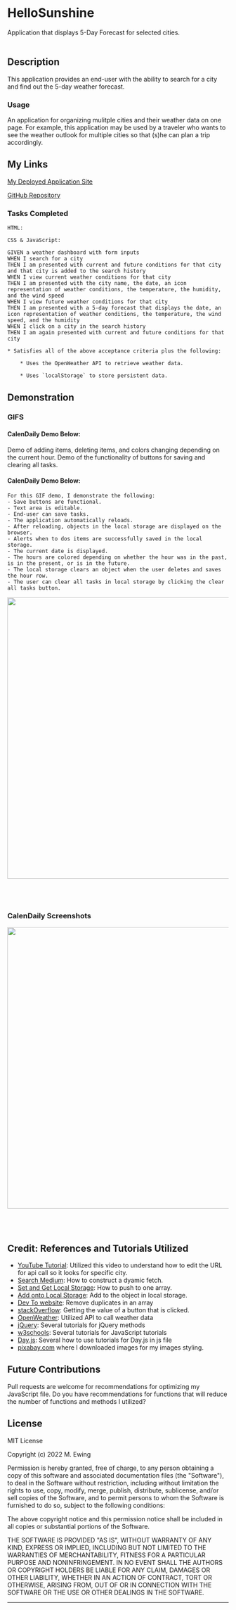 # HelloSunshine
Application that displays 5-Day Forecast for selected cities.
<br></br>

## Description
This application provides an end-user with the ability to search for a city and find out the 5-day weather forecast.

### Usage
An application for organizing mulitple cities and their weather data on one page.
For example, this application may be used by a traveler who wants to see the weather outlook for multiple cities so that (s)he can plan a trip accordingly.

## My Links
[My Deployed Application Site](#)

[GitHub Repository](#)


### Tasks Completed 
```
HTML: 

CSS & JavaScript:

GIVEN a weather dashboard with form inputs
WHEN I search for a city
THEN I am presented with current and future conditions for that city and that city is added to the search history
WHEN I view current weather conditions for that city
THEN I am presented with the city name, the date, an icon representation of weather conditions, the temperature, the humidity, and the wind speed
WHEN I view future weather conditions for that city
THEN I am presented with a 5-day forecast that displays the date, an icon representation of weather conditions, the temperature, the wind speed, and the humidity
WHEN I click on a city in the search history
THEN I am again presented with current and future conditions for that city

* Satisfies all of the above acceptance criteria plus the following:

    * Uses the OpenWeather API to retrieve weather data.

    * Uses `localStorage` to store persistent data.
```
## Demonstration
### GIFS
#### CalenDaily Demo Below: 
Demo of adding items, deleting items, and colors changing depending on the current hour.
Demo of the functionality of buttons for saving and clearing all tasks.

#### CalenDaily Demo Below:  
    For this GIF demo, I demonstrate the following:
    - Save buttons are functional.
    - Text area is editable.
    - End-user can save tasks.
    - The application automatically reloads.
    - After reloading, objects in the local storage are displayed on the browser.
    - Alerts when to dos items are successfully saved in the local storage.
    - The current date is displayed.
    - The hours are colored depending on whether the hour was in the past, is in the present, or is in the future.
    - The local storage clears an object when the user deletes and saves the hour row.
    - The user can clear all tasks in local storage by clicking the clear all tasks button.

<img src=./assets/images/demo.gif style="width:40rem">
<br></br>
<br></br>


### CalenDaily Screenshots
<img src=./assets/images/screenshot.jpg style="width:40rem">

<br><br>

## Credit: References and Tutorials Utilized
* [YouTube Tutorial](https://www.youtube.com/watch?v=QEu8_5bYm-w): Utilized this video to understand how to edit the URL for api call so it looks for specific city.
* [Search Medium](https://medium.com/@ecastille924/write-a-dynamic-fetch-call-with-concat-c523d6b11593): How to construct a dyamic fetch.
* [Set and Get Local Storage](https://stackoverflow.com/questions/35963412/append-data-to-localstorage-object): How to push to one array.
* [Add onto Local Storage](https://stackoverflow.com/questions/12162786/adding-new-objects-to-localstorage): Add to the object in local storage.
* [Dev To website](https://dev.to/soyleninjs/3-ways-to-remove-duplicates-in-an-array-in-javascript-259o): Remove duplicates in an array
* [stackOverflow](https://stackoverflow.com/questions/487056/retrieve-button-value-with-jquery): Getting the value of a button that is clicked.
* [OpenWeather](https://openweathermap.org/forecast5): Utilized API to call weather data
* [jQuery](https://jquery.com/): Several tutorials for jQuery methods
* [w3schools](https://www.w3schools.com/): Several tutorials for JavaScript tutorials
* [Day.js](https://day.js.org/en/): Several how to use tutorials for Day.js in js file
* [pixabay.com](https://pixabay.com/) where I downloaded images for my images styling.

## Future Contributions
Pull requests are welcome for recommendations for optimizing my JavaScript file. 
Do you have recommendations for functions that will reduce the number of functions and methods I utilized?

## License
MIT License

Copyright (c) 2022 M. Ewing

Permission is hereby granted, free of charge, to any person obtaining a copy
of this software and associated documentation files (the "Software"), to deal
in the Software without restriction, including without limitation the rights
to use, copy, modify, merge, publish, distribute, sublicense, and/or sell
copies of the Software, and to permit persons to whom the Software is
furnished to do so, subject to the following conditions:

The above copyright notice and this permission notice shall be included in all
copies or substantial portions of the Software.

THE SOFTWARE IS PROVIDED "AS IS", WITHOUT WARRANTY OF ANY KIND, EXPRESS OR
IMPLIED, INCLUDING BUT NOT LIMITED TO THE WARRANTIES OF MERCHANTABILITY,
FITNESS FOR A PARTICULAR PURPOSE AND NONINFRINGEMENT. IN NO EVENT SHALL THE
AUTHORS OR COPYRIGHT HOLDERS BE LIABLE FOR ANY CLAIM, DAMAGES OR OTHER
LIABILITY, WHETHER IN AN ACTION OF CONTRACT, TORT OR OTHERWISE, ARISING FROM,
OUT OF OR IN CONNECTION WITH THE SOFTWARE OR THE USE OR OTHER DEALINGS IN THE
SOFTWARE.


-------------------------------------











